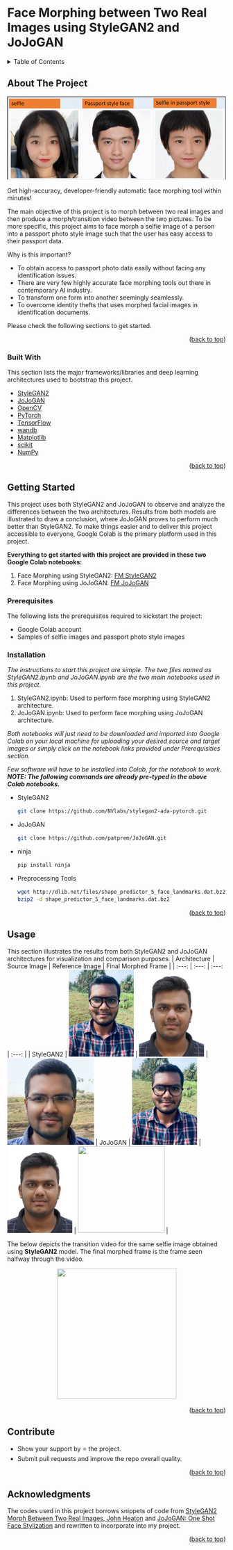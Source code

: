 # Face Morphing between Two Real Images using StyleGAN2 and JoJoGAN
<!-- TABLE OF CONTENTS -->
<details>
  <summary>Table of Contents</summary>
  <ol>
    <li>
      <a href="#about-the-project">About The Project</a>
      <ul>
        <li><a href="#built-with">Built With</a></li>
      </ul>
    </li>
    <li>
      <a href="#getting-started">Getting Started</a>
      <ul>
        <li><a href="#prerequisites">Prerequisites</a></li>
        <li><a href="#installation">Installation</a></li>
      </ul>
    </li>
    <li><a href="#usage">Usage</a></li>
    <li><a href="#contribute">Contribute</a></li>
    <li><a href="#acknowledgments">Acknowledgments</a>
    
  </ol>
</details>

<!-- ABOUT THE PROJECT -->
## About The Project

![Face Morph](https://github.com/patprem/FaceMorphing/blob/8c16d28a59b005727dc196e9c856011795c30faf/images/facemorph.png)

Get high-accuracy, developer-friendly automatic face morphing tool within minutes!

The main objective of this project is to morph between two real images and then produce a morph/transition video between the two pictures. To be more specific, this project aims to face morph a selfie image of a person into a passport photo style image such that the user has easy access to their passport data.

Why is this important?
* To obtain access to passport photo data easily without facing any identification issues.
* There are very few highly accurate face morphing tools out there in contemporary AI industry.
* To transform one form into another seemingly seamlessly.
* To overcome identity thefts that uses morphed facial images in identification documents.

Please check the following sections to get started.

<p align="right">(<a href="#top">back to top</a>)</p>

### Built With

This section lists the major frameworks/libraries and deep learning architectures used to bootstrap this project. 
* [StyleGAN2](https://github.com/NVlabs/stylegan2#readme)
* [JoJoGAN](https://arxiv.org/pdf/2112.11641.pdf)
* [OpenCV](https://opencv.org/)
* [PyTorch](https://pytorch.org/)
* [TensorFlow](https://www.tensorflow.org/)
* [wandb](https://docs.wandb.ai/)
* [Matplotlib](https://matplotlib.org/)
* [scikit](https://scikit-learn.org/stable/)
* [NumPy](https://numpy.org/)

<p align="right">(<a href="#top">back to top</a>)</p>

<!-- GETTING STARTED -->
## Getting Started
This project uses both StyleGAN2 and JoJoGAN to observe and analyze the differences between the two architectures. Results from both models are illustrated to draw a conclusion, where JoJoGAN proves to perform much better than StyleGAN2. To make things easier and to deliver this project accessible to everyone, Google Colab is the primary platform used in this project.

**Everything to get started with this project are provided in these two Google Colab notebooks:**
1. Face Morphing using StyleGAN2: [FM StyleGAN2](https://github.com/patprem/FaceMorphingTool/blob/b39a13ceb85393e2b86850fcc82456f687bfca8f/StyleGAN2.ipynb)
2. Face Morphing using JoJoGAN: [FM JoJoGAN](https://github.com/patprem/FaceMorphingTool/blob/b39a13ceb85393e2b86850fcc82456f687bfca8f/JoJoGAN.ipynb)

### Prerequisites

The following lists the prerequisites required to kickstart the project:
* Google Colab account
* Samples of selfie images and passport photo style images

### Installation

_The instructions to start this project are simple. The two files named as StyleGAN2.ipynb and JoJoGAN.ipynb are the two main notebooks used in this project._
1. StyleGAN2.ipynb: Used to perform face morphing using StyleGAN2 architecture.
2. JoJoGAN.ipynb: Used to perform face morphing using JoJoGAN architecture.

_Both notebooks will just need to be downloaded and imported into Google Colab on your local machine for uploading your desired source and target images or simply click on the notebook links provided under Prerequisities section._

_Few software will have to be installed into Colab, for the notebook to work. 
**NOTE: The following commands are already pre-typed in the above Colab notebooks.**_
* StyleGAN2
  ```sh
  git clone https://github.com/NVlabs/stylegan2-ada-pytorch.git
  ```
* JoJoGAN
  ```sh
  git clone https://github.com/patprem/JoJoGAN.git
  ```
* ninja
  ```sh
  pip install ninja
  ```
* Preprocessing Tools
  ```sh
  wget http://dlib.net/files/shape_predictor_5_face_landmarks.dat.bz2
  bzip2 -d shape_predictor_5_face_landmarks.dat.bz2
  ```
  
<p align="right">(<a href="#top">back to top</a>)</p>

<!-- USAGE EXAMPLES -->
## Usage

This section illustrates the results from both StyleGAN2 and JoJoGAN architectures for visualization and comparison purposes.
| Architecture | Source Image | Reference Image | Final Morphed Frame |
|     :---:    |     :---:    |     :---:       |       :---:         |
| StyleGAN2   | <img src="https://github.com/patprem/FaceMorphing/blob/633c647236458583bbe16c3be4282a3f9463fe3b/images/Selfie1.jpeg" width="150" height ="200"> | <img src="https://github.com/patprem/FaceMorphing/blob/33670150e51806e30896f8da9b7cb0ef8da4a7f5/images/target2.jpg" width="150" height ="200"> | <img src="https://github.com/patprem/FaceMorphing/blob/633c647236458583bbe16c3be4282a3f9463fe3b/images/MorphedStyleGAN.jpg" width="200" height ="200">
| JoJoGAN     | <img src="https://github.com/patprem/FaceMorphing/blob/633c647236458583bbe16c3be4282a3f9463fe3b/images/Selfie1.jpeg" width="150" height ="200"> | <img src="https://github.com/patprem/FaceMorphing/blob/633c647236458583bbe16c3be4282a3f9463fe3b/images/Target1.jpg" width="150" height ="200"> | <img src="https://github.com/patprem/FaceMorphingTool/blob/3a68a10a6fcccf707824c5bb89f10d19724ec9dd/images/MorphedJoJo.png" width="200" height ="200"> |

The below depicts the transition video for the same selfie image obtained using **StyleGAN2** model. The final morphed frame is the frame seen halfway through the video.
<p align="center">
  <img src="https://github.com/patprem/FaceMorphing/blob/fb48b08a97a0c36d9e9ec3b33d0c4c4379d2c86f/transition_videos/FaceMorph_Source1.gif" width="275" height="300" />
</p>

<p align="right">(<a href="#top">back to top</a>)</p>

<!-- CONTRIBUTE -->
## Contribute

* Show your support by ⭐ the project.
* Submit pull requests and improve the repo overall quality.

<p align="right">(<a href="#top">back to top</a>)</p>

<!-- ACKNOWLEDGMENTS -->
## Acknowledgments
The codes used in this project borrows snippets of code from [StyleGAN2 Morph Between Two Real Images, John Heaton](https://github.com/jeffheaton/stylegan2-toys) and [JoJoGAN: One Shot Face Stylization](https://github.com/mchong6/JoJoGAN) and rewritten to incorporate into my project.

<p align="right">(<a href="#top">back to top</a>)</p>
